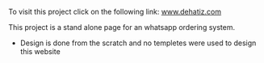 To visit this project click on the following link: www.dehatiz.com

This project is a stand alone page for an whatsapp ordering system. 
- Design is done from the scratch and no templetes were used to design this website
